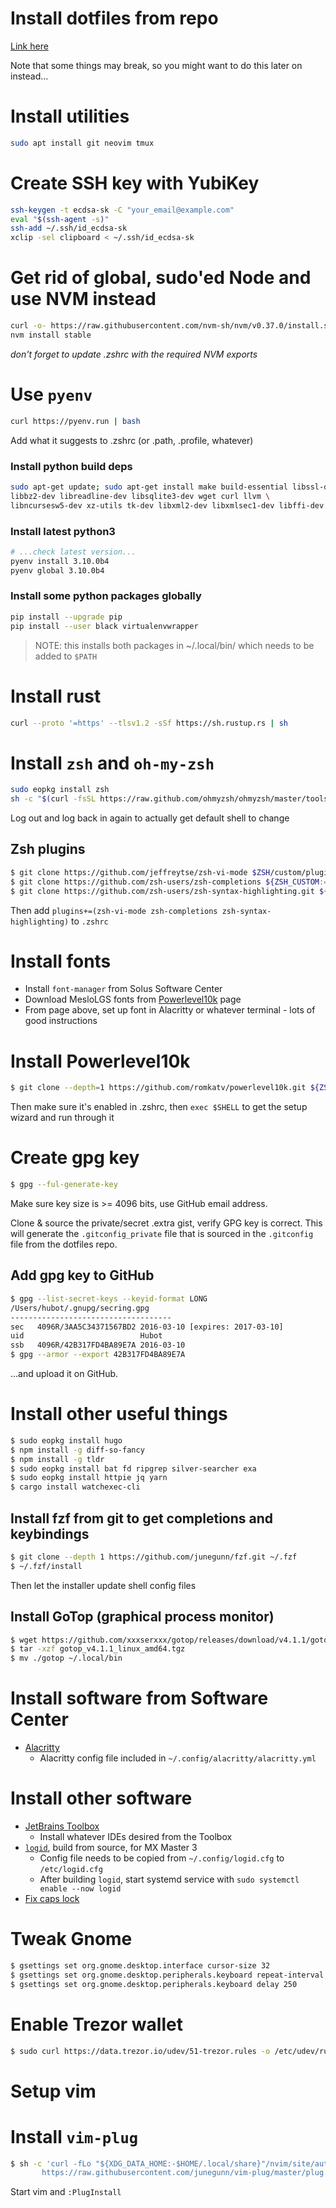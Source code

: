 # Install dotfiles from repo

[Link here](https://github.com/anson-vandoren/.dotfiles/blob/solus/dotfile_docs/dotfile_management.md)

Note that some things may break, so you might want to do this later on instead...

# Install utilities

```sh
sudo apt install git neovim tmux
```

# Create SSH key with YubiKey

```sh
ssh-keygen -t ecdsa-sk -C "your_email@example.com"
eval "$(ssh-agent -s)"
ssh-add ~/.ssh/id_ecdsa-sk
xclip -sel clipboard < ~/.ssh/id_ecdsa-sk
```

# Get rid of global, sudo'ed Node and use NVM instead

```sh
curl -o- https://raw.githubusercontent.com/nvm-sh/nvm/v0.37.0/install.sh | bash
nvm install stable
```

_don't forget to update .zshrc with the required NVM exports_

# Use `pyenv`

```sh
curl https://pyenv.run | bash
```

Add what it suggests to .zshrc (or .path, .profile, whatever)

### Install python build deps

```sh
sudo apt-get update; sudo apt-get install make build-essential libssl-dev zlib1g-dev \
libbz2-dev libreadline-dev libsqlite3-dev wget curl llvm \
libncursesw5-dev xz-utils tk-dev libxml2-dev libxmlsec1-dev libffi-dev liblzma-dev
```

### Install latest python3

```sh
# ...check latest version...
pyenv install 3.10.0b4
pyenv global 3.10.0b4
```

### Install some python packages globally

```sh
pip install --upgrade pip
pip install --user black virtualenvwrapper
```

> NOTE: this installs both packages in ~/.local/bin/ which needs to be added to `$PATH`

# Install rust

```sh
curl --proto '=https' --tlsv1.2 -sSf https://sh.rustup.rs | sh
```

# Install `zsh` and `oh-my-zsh`

```sh
sudo eopkg install zsh
sh -c "$(curl -fsSL https://raw.github.com/ohmyzsh/ohmyzsh/master/tools/install.sh)"
```

Log out and log back in again to actually get default shell to change

## Zsh plugins

```sh
$ git clone https://github.com/jeffreytse/zsh-vi-mode $ZSH/custom/plugins/zsh-vi-mode
$ git clone https://github.com/zsh-users/zsh-completions ${ZSH_CUSTOM:=~/.oh-my-zsh/custom}/plugins/zsh-completions
$ git clone https://github.com/zsh-users/zsh-syntax-highlighting.git ${ZSH_CUSTOM:-~/.oh-my-zsh/custom}/plugins/zsh-syntax-highlighting
```

Then add `plugins+=(zsh-vi-mode zsh-completions zsh-syntax-highlighting)` to `.zshrc`

# Install fonts

- Install `font-manager` from Solus Software Center
- Download MesloLGS fonts from [Powerlevel10k](https://github.com/romkatv/powerlevel10k#meslo-nerd-font-patched-for-powerlevel10k) page
- From page above, set up font in Alacritty or whatever terminal - lots of good instructions

# Install Powerlevel10k

```sh
$ git clone --depth=1 https://github.com/romkatv/powerlevel10k.git ${ZSH_CUSTOM:-$HOME/.oh-my-zsh/custom}/themes/powerlevel10k
```

Then make sure it's enabled in .zshrc, then `exec $SHELL` to get the setup wizard and run through it

# Create gpg key

```sh
$ gpg --ful-generate-key
```

Make sure key size is >= 4096 bits, use GitHub email address.

Clone & source the private/secret .extra gist, verify GPG key is correct. This
will generate the `.gitconfig_private` file that is sourced in the `.gitconfig`
file from the dotfiles repo.

## Add gpg key to GitHub

```sh
$ gpg --list-secret-keys --keyid-format LONG
/Users/hubot/.gnupg/secring.gpg
------------------------------------
sec   4096R/3AA5C34371567BD2 2016-03-10 [expires: 2017-03-10]
uid                          Hubot
ssb   4096R/42B317FD4BA89E7A 2016-03-10
$ gpg --armor --export 42B317FD4BA89E7A
```

...and upload it on GitHub.

# Install other useful things

```sh
$ sudo eopkg install hugo
$ npm install -g diff-so-fancy
$ npm install -g tldr
$ sudo eopkg install bat fd ripgrep silver-searcher exa
$ sudo eopkg install httpie jq yarn
$ cargo install watchexec-cli
```

## Install fzf from git to get completions and keybindings

```sh
$ git clone --depth 1 https://github.com/junegunn/fzf.git ~/.fzf
$ ~/.fzf/install
```

Then let the installer update shell config files

## Install GoTop (graphical process monitor)

```sh
$ wget https://github.com/xxxserxxx/gotop/releases/download/v4.1.1/gotop_v4.1.1_linux_amd64.tgz
$ tar -xzf gotop_v4.1.1_linux_amd64.tgz
$ mv ./gotop ~/.local/bin
```

# Install software from Software Center

- [Alacritty](https://github.com/alacritty/alacritty)
  - Alacritty config file included in `~/.config/alacritty/alacritty.yml`

# Install other software

- [JetBrains Toolbox](https://www.phillipsj.net/posts/jetbrains-toolbox-on-solus/)
  - Install whatever IDEs desired from the Toolbox
- [`logid`](https://xtonousou.xyz/0x1hardware-configure-use-logitech-mx-master-3-wireless-mouse-on-linux), build from source, for MX Master 3
  - Config file needs to be copied from `~/.config/logid.cfg` to `/etc/logid.cfg`
  - After building `logid`, start systemd service with `sudo systemctl enable --now logid`
- [Fix caps lock](https://ansonvandoren.com/posts/capslock-linux-redux/)

# Tweak Gnome

```sh
$ gsettings set org.gnome.desktop.interface cursor-size 32
$ gsettings set org.gnome.desktop.peripherals.keyboard repeat-interval 15
$ gsettings set org.gnome.desktop.peripherals.keyboard delay 250
```

# Enable Trezor wallet

```sh
$ sudo curl https://data.trezor.io/udev/51-trezor.rules -o /etc/udev/rules.d/51-trezor.rules
```

# Setup vim

# Install `vim-plug`

```sh
$ sh -c 'curl -fLo "${XDG_DATA_HOME:-$HOME/.local/share}"/nvim/site/autoload/plug.vim --create-dirs \
       https://raw.githubusercontent.com/junegunn/vim-plug/master/plug.vim'
```

Start vim and `:PlugInstall`

